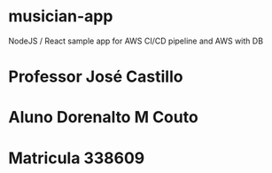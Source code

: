 # musician-app
NodeJS / React sample app for AWS CI/CD pipeline and AWS with DB


#
# Professor José Castillo

# Aluno Dorenalto M Couto
# Matricula 338609

